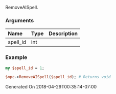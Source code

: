 RemoveAISpell.
### Arguments
**Name**|**Type**|**Description**
:---|:---|:---
spell_id|int|

### Example

```perl
my $spell_id = 1;

$npc->RemoveAISpell($spell_id); # Returns void
```


Generated On 2018-04-29T00:35:14-07:00